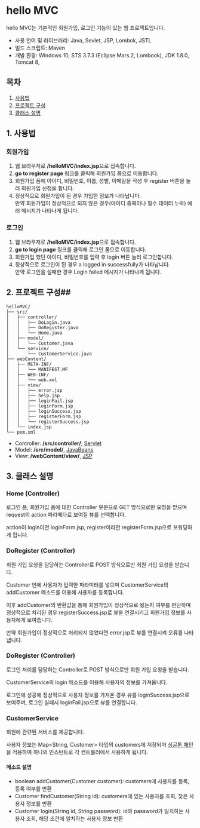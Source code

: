 # hello MVC #
hello MVC는 기본적인 회원가입, 로그인 기능이 있는 웹 프로젝트입니다.

* 사용 언어 및 라이브러리: Java, Sevlet, JSP, Lombok, JSTL
* 빌드 스크립트: Maven
* 개발 환경: Windows 10, STS 3.7.3 (Eclipse Mars.2, Lombook), JDK 1.8.0, Tomcat 8,

## 목차 ##
1. [사용법](#how-to-use)
2. [프로젝트 구성](#project-structure)
3. [클래스 설명](#class-info)

<a name="how-to-use"></a>
## 1. 사용법 ##
### 회원가입 ###
1. 웹 브라우저로 **/helloMVC/index.jsp**으로 접속합니다.
2. **go to register page** 링크를 클릭해 회원가입 폼으로 이동합니다.
3. 회원가입 폼에 아이디, 비밀번호, 이름, 성별, 이메일을 작성 후 register 버튼을 눌러 회원가입 신청을 합니다.
4. 정상적으로 회원가입이 된 경우 가입한 정보가 나타납니다. <br/>
만약 회원가입이 정상적으로 되지 않은 경우(아이디 중복이나 필수 데이터 누락) 에러 메시지가 나타나게 됩니다.

### 로그인 ###
1. 웹 브라우저로 **/helloMVC/index.jsp**으로 접속합니다.
2. **go to login page** 링크를 클릭해 로그인 폼으로 이동합니다.
3. 회원가입 했던 아이디, 비밀번호를 입력 후 login 버튼 눌러 로그인합니다.
4. 정상적으로 로그인이 된 경우 a logged in successfully가 나타납니다. <br/>
만약 로그인을 실패한 경우 Login failed 메시지가 나타나게 됩니다.

<a name="project-structure"></a>
## 2. 프로젝트 구성##
```
helloMVC/
├── src/
│   ├── controller/
│   │   ├── DoLogin.java
│   │   ├── DoRegister.java
│   │   └── Home.java
│   ├── model/
│   │   └── Customer.java
│   └── service/
│       └── CustomerService.java
├── webContent/
│   ├── META-INF/
│   │   └── MANIFEST.MF
│   ├── WEB-INF/
│   │   └── web.xml
│   ├── view/
│   │   ├── error.jsp
│   │   ├── help.jsp
│   │   ├── loginFail.jsp
│   │   ├── loginForm.jsp
│   │   ├── loginSuccess.jsp
│   │   ├── registerForm.jsp
│   │   └── registerSuccess.jsp
│   └── index.jsp
└── pom.xml
```

* Controller: **/src/controller/**, [Servlet](https://ko.wikipedia.org/wiki/%EC%9E%90%EB%B0%94_%EC%84%9C%EB%B8%94%EB%A6%BF)
* Model: **/src/model/**, [JavaBeans](https://en.wikipedia.org/wiki/JavaBeans)
* View: **/webContent/view/**, [JSP](https://ko.wikipedia.org/wiki/%EC%9E%90%EB%B0%94%EC%84%9C%EB%B2%84_%ED%8E%98%EC%9D%B4%EC%A7%80)

<a name="class-info"></a>
## 3. 클래스 설명 ##
### Home (Controller) ###
로그인 폼, 회원가입 폼에 대한 Controller 부분으로 GET 방식으로만 요청을 받으며
request의 action 파라메타로 보여질 뷰를 선택합니다.

action이 login이면 loginForm.jsp, register이라면 registerForm.jsp으로 포워딩하게 됩니다.

### DoRegister (Controller) ###
회원 가입 요청을 담당하는 Controller로 POST 방식으로만 회원 가입 요청을 받습니다.

Customer 빈에 사용자가 입력한 파라미터를 넣으며 CustomerService의 addCustomer 메소드를 이용해 사용자를 등록합니다.

이후 addCustomer의 반환값을 통해 회원가입이 정상적으로 됬는지 여부를 판단하며
정상적으로 처리된 경우 registerSuccess.jsp로 뷰을 연결시키고 회원가입 정보를 사용자에게 보여줍니다.

만약 회원가입이 정상적으로 처리되지 않았다면 error.jsp로 뷰를 연결시켜 오류를 나타냅니다.

### DoRegister (Controller) ###
로그인 처리를 담당하는 Controller로 POST 방식으로만 회원 가입 요청을 받습니다.

CustomerService의 login 메소드를 이용해 사용자의 정보를 가져옵니다.

로그인에 성공해 정상적으로 사용자 정보를 가져온 경우 뷰를 loginSuccess.jsp으로 보여주며,
로그인 실패시 loginFail.jsp으로 뷰를 연결합니다.

### CustomerService ###
회원에 관련된 서비스를 제공합니다.

사용자 정보는 Map<String, Customer> 타입의 customers에 저장되며 [싱글톤 패턴](https://ko.wikipedia.org/wiki/%EC%8B%B1%EA%B8%80%ED%84%B4_%ED%8C%A8%ED%84%B4)을 적용하여 하나의 인스턴트로 각 컨트롤러에서 사용하게 됩니다.

#### 메소드 설명 ####
* boolean addCustomer(Customer customer): customers에 사용자를 등록, 등록 여부를 반환
* Customer findCustomer(String id): customers에 있는 사용자를 조회, 찾은 사용자 정보를 반환
* Customer login(String id, String password): id와 password가 일치하는 사용자 조회, 해당 조건에 일치하는 사용자 정보 반환
